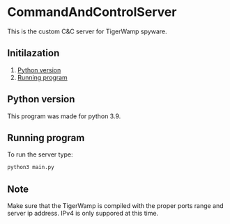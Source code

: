# CommandAndControlServer
This is the custom C&amp;C server for TigerWamp spyware.

## Initilazation
1. [Python version](Python_version)
2. [Running program](Running_program)

## Python version
This program was made for python 3.9.

## Running program
To run the server type:
```py
python3 main.py
```

## Note
Make sure that the TigerWamp is compiled with the proper ports range and server ip address.
IPv4 is only suppored at this time.
